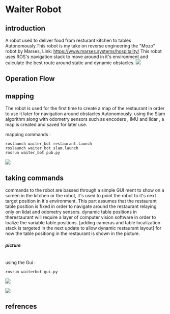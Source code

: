 # Waiter Robot
## introduction
A robot used to deliver food from resturant kitchen to tables Autonomously.This robot is my take on reverse engineering the  "Mozo" robot by Marses, Link: https://www.marses.systems/hospitality/
This robot uses ROS's navigation stack to move around in it's environment and calculate the best route around static and dynamic obstacles. 
![](https://github.com/Tariq96/Waiter_Robot/blob/master/pictures/GIF-201006_133905.gif)
## Operation Flow

## mapping
The robot is used for the first time to create a map of the restaurant in order to use it later for navigation around obstacles Autonomously. using the Slam algorithm along with odometry sensors such as encoders , IMU and lidar , a map is created and saved for later use.

mapping commands :
```
roslaunch waiter_bot restaurant.launch
roslaunch waiter_bot slam.launch
rosrun waiter_bot pub.py
```

![](https://github.com/Tariq96/Waiter_Robot/blob/master/pictures/GIF-201006_134455.gif)

## taking commands 
commands to the robot are bassed through a simple GUI ment to show on a screen in the kitchen or the robot, it's used to point the robot to it's next target position in it's environment. This part assumes that the restaurant table position is fixed in order to navigate around the restaurant relaying only on lidat and odometry sensors. dynamic table positions in therestaurant will require a layer of computer vision software in order to loalize the variable table positions. [adding cameras and table localization stack is targeted in the next update to allow dynamic restaurant layout]
for now the table positiong in the restaurant is shown in the picture. 

##### picture
![]()

using the Gui :
```
rosrun waiterbot gui.py
```


![](https://github.com/Tariq96/Waiter_Robot/blob/master/pictures/GIF-201006_135716.gif)





![](https://github.com/Tariq96/Waiter_Robot/blob/master/pictures/GIF-201006_135319.gif)


## refrences 
